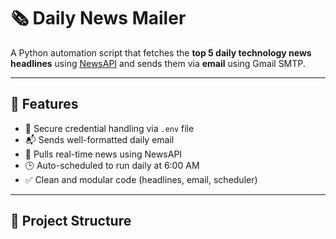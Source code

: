 # 🗞️ Daily News Mailer

A Python automation script that fetches the **top 5 daily technology news headlines** using [NewsAPI](https://newsapi.org/) and sends them via **email** using Gmail SMTP.

---

## 🚀 Features

- 🔐 Secure credential handling via `.env` file
- 📬 Sends well-formatted daily email
- 📰 Pulls real-time news using NewsAPI
- 🕒 Auto-scheduled to run daily at 6:00 AM
- ✅ Clean and modular code (headlines, email, scheduler)

---

## 📂 Project Structure

